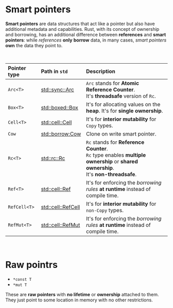 # Smart pointers
**Smart pointers** are data structures that act like a pointer but also have additional metadata and capabilities. 
Rust, with its concept of ownership and borrowing, has an additional difference between **references** and **smart pointers**: while *references* **only** **borrow** data, in many cases, *smart pointers* **own** the data they point to.

<br>

|Pointer type|Path in `std`|Description|
|:-----------|:------------|:----------|
|`Arc<T>`|[std::sync::Arc](https://doc.rust-lang.org/std/sync/struct.Arc.html)|`Arc` stands for **Atomic Reference Counter**.<br>It's **threadsafe** version of `Rc`.|
|`Box<T>`|[std::boxed::Box](https://doc.rust-lang.org/std/boxed/struct.Box.html)|It's for allocating values on the **heap**. It's for **single ownership**.|
|`Cell<T>`|[std::cell::Cell](https://doc.rust-lang.org/std/cell/struct.Cell.html)|It's for **interior mutability** for `Copy` types.|
|`Cow`|[std::borrow:Cow](https://doc.rust-lang.org/std/borrow/enum.Cow.html)|Clone on write smart pointer.|
|`Rc<T>`|[std::rc::Rc](https://doc.rust-lang.org/std/rc/struct.Rc.html)|`Rc` stands for **Reference Counter**.<br>`Rc` type enables **multiple ownership** or **shared ownership**.<br>It's **non-threadsafe**.|
|`Ref<T>`|[std::cell::Ref](https://doc.rust-lang.org/std/cell/struct.Ref.html)|It's for enforcing the *borrowing rules* **at runtime** instead of compile time.|
|`RefCell<T>`|[std::cell::RefCell](https://doc.rust-lang.org/std/cell/struct.RefCell.html)|It's for **interior mutability** for `non-Copy` types.|
|`RefMut<T>`|[std::cell::RefMut](https://doc.rust-lang.org/std/cell/struct.RefMut.html)|It's for enforcing the *borrowing rules* **at runtime** instead of compile time.|

<br>

# Raw pointrs
- `*const T`
- `*mut T`

These are **raw pointers** with **no lifetime** or **ownership** attached to them.<br>
They just point to some location in memory with no other restrictions. 